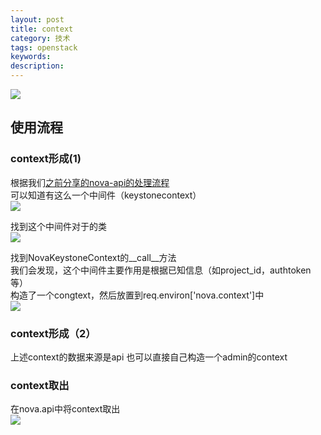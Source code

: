 ```yaml
---
layout: post
title: context
category: 技术
tags: openstack
keywords: 
description: 
---
```





![](http://i.imgur.com/TL7u5PK.png)


## 使用流程 ##

### context形成(1) ###
根据我们[之前分享的nova-api的处理流程](http://www.hanbaoying.com/2016/05/12/openstack-restful%28nova-api%29.html)  
可以知道有这么一个中间件（keystonecontext）  
![](http://i.imgur.com/HYNgYD5.png)  

找到这个中间件对于的类  
![](http://i.imgur.com/4t8Hzkv.png)  

找到NovaKeystoneContext的__call__方法  
我们会发现，这个中间件主要作用是根据已知信息（如project_id，authtoken等）  
构造了一个congtext，然后放置到req.environ['nova.context']中  
![](http://i.imgur.com/s9LxfP0.png)

### context形成（2） ###

上述context的数据来源是api
也可以直接自己构造一个admin的context

### context取出 ###

在nova.api中将context取出  
![](http://i.imgur.com/6rmYm2l.png)
